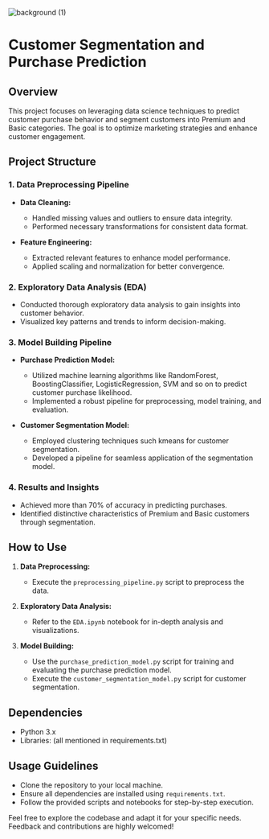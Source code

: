 ![background (1)](https://github.com/Khushalgogia/Customer_segment_project_ete/assets/43295537/c32fd683-4d65-4c3b-bec9-4a2dce3e7c97)


# Customer Segmentation and Purchase Prediction

## Overview

This project focuses on leveraging data science techniques to predict customer purchase behavior and segment customers into Premium and Basic categories. The goal is to optimize marketing strategies and enhance customer engagement.

## Project Structure

### 1. Data Preprocessing Pipeline

- **Data Cleaning:**
  - Handled missing values and outliers to ensure data integrity.
  - Performed necessary transformations for consistent data format.

- **Feature Engineering:**
  - Extracted relevant features to enhance model performance.
  - Applied scaling and normalization for better convergence.

### 2. Exploratory Data Analysis (EDA)

- Conducted thorough exploratory data analysis to gain insights into customer behavior.
- Visualized key patterns and trends to inform decision-making.

### 3. Model Building Pipeline

- **Purchase Prediction Model:**
  - Utilized machine learning algorithms like RandomForest, BoostingClassifier, LogisticRegression, SVM and so on to predict customer purchase likelihood.
  - Implemented a robust pipeline for preprocessing, model training, and evaluation.

- **Customer Segmentation Model:**
  - Employed clustering techniques such kmeans for customer segmentation.
  - Developed a pipeline for seamless application of the segmentation model.

### 4. Results and Insights

- Achieved more than 70% of accuracy in predicting purchases.
- Identified distinctive characteristics of Premium and Basic customers through segmentation.

## How to Use

1. **Data Preprocessing:**
   - Execute the `preprocessing_pipeline.py` script to preprocess the data.

2. **Exploratory Data Analysis:**
   - Refer to the `EDA.ipynb` notebook for in-depth analysis and visualizations.

3. **Model Building:**
   - Use the `purchase_prediction_model.py` script for training and evaluating the purchase prediction model.
   - Execute the `customer_segmentation_model.py` script for customer segmentation.

## Dependencies

- Python 3.x
- Libraries: (all mentioned in requirements.txt)

## Usage Guidelines

- Clone the repository to your local machine.
- Ensure all dependencies are installed using `requirements.txt`.
- Follow the provided scripts and notebooks for step-by-step execution.


Feel free to explore the codebase and adapt it for your specific needs. Feedback and contributions are highly welcomed!






